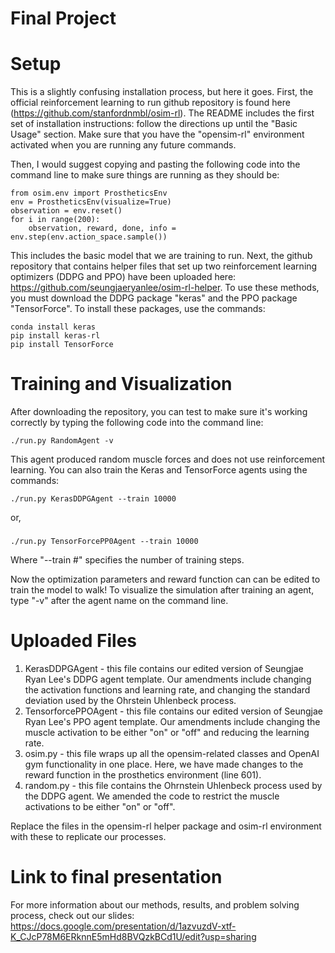 # Final Project

# Setup
This is a slightly confusing installation process, but here it goes. First, the official reinforcement learning to run github repository
is found here (https://github.com/stanfordnmbl/osim-rl). The README includes the first set of installation instructions: follow the
directions up until the "Basic Usage" section. Make sure that you have the "opensim-rl" environment activated when you are running any 
future commands.

Then, I would suggest copying and pasting the following code into the command line to make sure things are running as they should be:

    from osim.env import ProstheticsEnv 
    env = ProstheticsEnv(visualize=True)
    observation = env.reset()
    for i in range(200):
        observation, reward, done, info = env.step(env.action_space.sample())


This includes the basic model that we are training to run. Next, the github repository that contains helper files that set up two 
reinforcement learning optimizers (DDPG and PPO) have been uploaded here: https://github.com/seungjaeryanlee/osim-rl-helper. 
To use these methods, you must download the DDPG package "keras" and the PPO package "TensorForce". To install these packages, 
use the commands:

    conda install keras
    pip install keras-rl
    pip install TensorForce

# Training and Visualization

After downloading the repository, you can test to make sure it's working correctly by typing the following code into the command line:

    ./run.py RandomAgent -v

This agent produced random muscle forces and does not use reinforcement learning. You can also train the Keras and TensorForce 
agents using the commands:

    ./run.py KerasDDPGAgent --train 10000
or,
###
    ./run.py TensorForcePP0Agent --train 10000

Where "--train #" specifies the number of training steps.

Now the optimization parameters and reward function can can be edited to train the model to walk! To visualize the simulation after 
training an agent, type "-v" after the agent name on the command line.
# Uploaded Files
1. KerasDDPGAgent - this file contains our edited version of Seungjae Ryan Lee's DDPG agent template. Our amendments include changing the activation functions and learning rate, and changing the standard deviation used by the Ohrstein Uhlenbeck process. 
2. TensorforcePPOAgent - this file contains our edited version of Seungjae Ryan Lee's PPO agent template. Our amendments include changing the muscle activation to be either "on" or "off" and reducing the learning rate. 
3. osim.py - this file wraps up all the opensim-related classes and OpenAI gym functionality in one place. Here, we have made changes to the reward function in the prosthetics environment (line 601).
4. random.py - this file contains the Ohrnstein Uhlenbeck process used by the DDPG agent. We amended the code to restrict the muscle activations to be either "on" or "off". 

Replace the files in the opensim-rl helper package and osim-rl environment with these to replicate our processes. 

# Link to final presentation
For more information about our methods, results, and problem solving process, check out our slides:
https://docs.google.com/presentation/d/1azvuzdV-xtf-K_CJcP78M6ERknnE5mHd8BVQzkBCd1U/edit?usp=sharing
